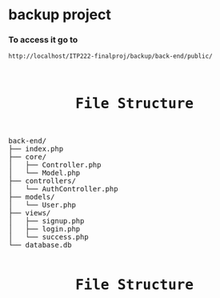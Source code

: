 # backup project

### To access it go to

```bash
http://localhost/ITP222-finalproj/backup/back-end/public/
```

<pre>

<h1 align="center">File Structure</h1>

back-end/
├── index.php
├── core/
│   ├── Controller.php
│   └── Model.php
├── controllers/
│   └── AuthController.php
├── models/
│   └── User.php
├── views/
│   ├── signup.php
│   ├── login.php
│   └── success.php
└── database.db

<h1 align="center">File Structure</h1>

</pre>